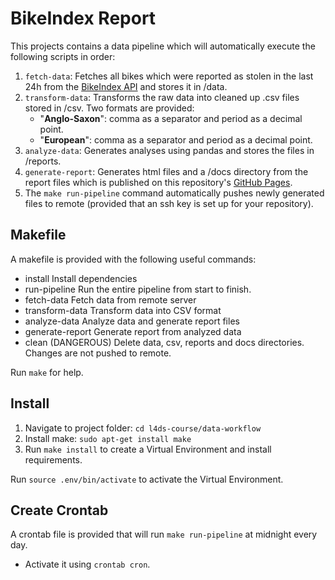 # BikeIndex Report
This projects contains a data pipeline which will automatically execute the following scripts in order:
1. `fetch-data`: Fetches all bikes which were reported as stolen in the last 24h from the [BikeIndex API](https://bikeindex.org/documentation/api_v3) and stores it in /data.
2. `transform-data`: Transforms the raw data into cleaned up .csv files stored in /csv. Two formats are provided:
    - "**Anglo-Saxon**": comma as a separator and period as a decimal point.
    - "**European**": comma as a separator and period as a decimal point.
3. `analyze-data`: Generates analyses using pandas and stores the files in /reports.
4. `generate-report`: Generates html files and a /docs directory from the report files which is published on this repository's [GitHub Pages](https://ilianbronchart.github.io/l4ds-course/).
5. The `make run-pipeline` command automatically pushes newly generated files to remote (provided that an ssh key is set up for your repository).

## Makefile
A makefile is provided with the following useful commands:
- install         Install dependencies
- run-pipeline    Run the entire pipeline from start to finish.
- fetch-data      Fetch data from remote server
- transform-data  Transform data into CSV format
- analyze-data    Analyze data and generate report files
- generate-report Generate report from analyzed data
- clean           (DANGEROUS) Delete data, csv, reports and docs directories. Changes are not pushed to remote.

Run `make` for help.

## Install
1. Navigate to project folder: `cd l4ds-course/data-workflow`
2. Install make: `sudo apt-get install make`
3. Run `make install` to create a Virtual Environment and install requirements.

Run `source .env/bin/activate` to activate the Virtual Environment.

## Create Crontab
A crontab file is provided that will run `make run-pipeline` at midnight every day.
- Activate it using `crontab cron`.
